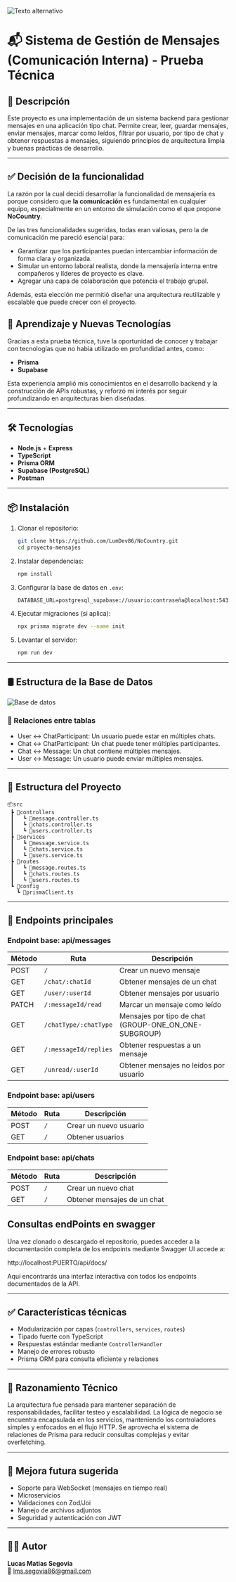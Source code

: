 ![Texto alternativo](./img/nocountrytalent_cover.jpg)
# 📬 Sistema de Gestión de Mensajes (Comunicación Interna) - Prueba Técnica

## 🧾 Descripción

Este proyecto es una implementación de un sistema backend para gestionar mensajes en una aplicación tipo chat. Permite crear, leer, guardar mensajes, enviar mensajes, marcar como leídos, filtrar por usuario, por tipo de chat y obtener respuestas a mensajes, siguiendo principios de arquitectura limpia y buenas prácticas de desarrollo.

---

## ✅ Decisión de la funcionalidad

La razón por la cual decidí desarrollar la funcionalidad de mensajería es porque considero que **la comunicación** es fundamental en cualquier equipo, especialmente en un entorno de simulación como el que propone **NoCountry**.

De las tres funcionalidades sugeridas, todas eran valiosas, pero la de comunicación me pareció esencial para:
- Garantizar que los participantes puedan intercambiar información de forma clara y organizada.
- Simular un entorno laboral realista, donde la mensajería interna entre compañeros y líderes de proyecto es clave.
- Agregar una capa de colaboración que potencia el trabajo grupal.

Además, esta elección me permitió diseñar una arquitectura reutilizable y escalable que puede crecer con el proyecto.

## 🧠 Aprendizaje y Nuevas Tecnologías

Gracias a esta prueba técnica, tuve la oportunidad de conocer y trabajar con tecnologías que no había utilizado en profundidad antes, como:

- **Prisma**
- **Supabase**

Esta experiencia amplió mis conocimientos en el desarrollo backend y la construcción de APIs robustas, y reforzó mi interés por seguir profundizando en arquitecturas bien diseñadas.

---

## 🛠️ Tecnologías

- **Node.js** + **Express**
- **TypeScript**
- **Prisma ORM**
- **Supabase (PostgreSQL)**
- **Postman**

---

## 📦 Instalación

1. Clonar el repositorio:
   ```bash
   git clone https://github.com/LumDev86/NoCountry.git
   cd proyecto-mensajes
   ```

2. Instalar dependencias:
   ```bash
   npm install
   ```

3. Configurar la base de datos en `.env`:
   ```env
   DATABASE_URL=postgresql_supabase://usuario:contraseña@localhost:5432/nombre_db
   ```

4. Ejecutar migraciones (si aplica):
   ```bash
   npx prisma migrate dev --name init
   ```

5. Levantar el servidor:
   ```bash
   npm run dev
   ```

---

## 🛢️ Estructura de la Base de Datos
![Base de datos](./img/diagrama%20base%20de%20datos.PNG)

### 🔄 Relaciones entre tablas

- User ↔ ChatParticipant: Un usuario puede estar en múltiples chats.
- Chat ↔ ChatParticipant: Un chat puede tener múltiples participantes.
- Chat ↔ Message: Un chat contiene múltiples mensajes.
- User ↔ Message: Un usuario puede enviar múltiples mensajes.

---

## 📁 Estructura del Proyecto

```
📦src
 ┣ 📂controllers
 ┃   ┗ 📜message.controller.ts
 ┃   ┗ 📜chats.controller.ts
 ┃   ┗ 📜users.controller.ts
 ┣ 📂services
 ┃   ┗ 📜message.service.ts
 ┃   ┗ 📜chats.service.ts
 ┃   ┗ 📜users.service.ts
 ┣ 📂routes
 ┃   ┗ 📜message.routes.ts
 ┃   ┗ 📜chats.routes.ts
 ┃   ┗ 📜users.routes.ts
 ┗ 📂config
   ┗ 📜prismaClient.ts
```

---

## 🚀 Endpoints principales

### Endpoint base: api/messages

| Método | Ruta                                 | Descripción                            |
|--------|--------------------------------------|----------------------------------------|
| POST   | `/`                          | Crear un nuevo mensaje                 |
| GET    | `/chat/:chatId`             | Obtener mensajes de un chat            |
| GET    | `/user/:userId`             | Obtener mensajes por usuario           |
| PATCH  | `/:messageId/read`          | Marcar un mensaje como leído           |
| GET    | `/chatType/:chatType`       | Mensajes por tipo de chat (GROUP-ONE_ON_ONE-SUBGROUP)   |
| GET    | `/:messageId/replies`       | Obtener respuestas a un mensaje        |
| GET    | `/unread/:userId`           | Obtener mensajes no leídos por usuario |

### Endpoint base: api/users

| Método | Ruta                                 | Descripción                            |
|--------|--------------------------------------|----------------------------------------|
| POST   | `/`                          | Crear un nuevo usuario                 |
| GET    | `/`             | Obtener usuarios            |

### Endpoint base: api/chats

| Método | Ruta                                 | Descripción                            |
|--------|--------------------------------------|----------------------------------------|
| POST   | `/`                          | Crear un nuevo chat                 |
| GET    | `/`             | Obtener mensajes de un chat            |

## Consultas endPoints en swagger
Una vez clonado o descargado el repositorio, puedes acceder a la documentación completa de los endpoints mediante Swagger UI
accede a:

http://localhost:PUERTO/api/docs/

Aquí encontrarás una interfaz interactiva con todos los endpoints documentados de la API.

---

## ✅ Características técnicas

- Modularización por capas (`controllers`, `services`, `routes`)
- Tipado fuerte con TypeScript
- Respuestas estándar mediante `ControllerHandler`
- Manejo de errores robusto
- Prisma ORM para consulta eficiente y relaciones

---

## 🧠 Razonamiento Técnico

La arquitectura fue pensada para mantener separación de responsabilidades, facilitar testeo y escalabilidad. La lógica de negocio se encuentra encapsulada en los servicios, manteniendo los controladores simples y enfocados en el flujo HTTP. Se aprovecha el sistema de relaciones de Prisma para reducir consultas complejas y evitar overfetching.

---

## 📌 Mejora futura sugerida

- Soporte para WebSocket (mensajes en tiempo real)
- Microservicios
- Validaciones con Zod/Joi
- Manejo de archivos adjuntos
- Seguridad y autenticación con JWT

---

## 🧑‍💻 Autor

**Lucas Matias Segovia**  
📧 lms.segovia86@gmail.com  
